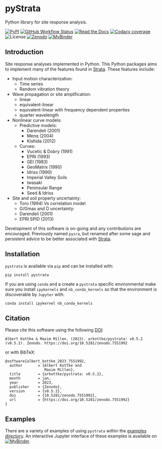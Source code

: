 # pyStrata

Python library for site response analysis.

[![PyPI](https://img.shields.io/pypi/v/pystrata)](https://pypi.org/project/pystrata/)
[![GitHub Workflow Status](https://img.shields.io/github/actions/workflow/status/arkottke/pystrata/python-app.yml)](https://github.com/arkottke/pystrata/actions/workflows/python-app.yml)
[![Read the
Docs](https://img.shields.io/readthedocs/pystrata)](https://pystrata.readthedocs.io/en/latest/)
[![Codacy coverage](https://img.shields.io/codacy/coverage/6dbbb3a4279744d697b9bfe08af19ded)](https://app.codacy.com/gh/arkottke/pystrata/dashboard)
![License](https://img.shields.io/badge/license-MIT-blue.svg)
[![Zenodo](https://zenodo.org/badge/8959678.svg)](https://zenodo.org/badge/latestdoi/8959678)
[![MyBinder](https://mybinder.org/badge_logo.svg)](https://mybinder.org/v2/gh/arkottke/pystrata/main?filepath=examples)

## Introduction

Site response analyses implemented in Python. This Python packages aims
to implement many of the features found in
[Strata](https://github.com/arkottke/strata). These features include:

-   Input motion characterization:
    -   Time series
    -   Random vibration theory
-   Wave propagation or site amplification:
    -   linear
    -   equivalent-linear
    -   equivalent-linear with frequency dependent properties
    -   quarter wavelength
-   Nonlinear curve models:
    -   Predictive models:
        -   Darendeli (2001)
        -   Menq (2004)
        -   Kishida (2012)
    -   Curves:
        -   Vucetic & Dobry (1991)
        -   EPRI (1993)
        -   GEI (1983)
        -   GeoMatrix (1990)
        -   Idriss (1990)
        -   Imperial Valley Soils
        -   Iwasaki
        -   Peninsular Range
        -   Seed & Idriss
-   Site and soil property uncertainty:
    -   Toro (1994) Vs correlation model
    -   G/Gmax and D uncertainty:
    -   Darendeli (2001)
    -   EPRI SPID (2013)

Development of this software is on-going and any contributions are
encouraged. Previously named `pysra`, but renamed after some sage and
persistent advice to be better associated with
[Strata](https://github.com/arkottke/strata).

## Installation

`pystrata` is available via `pip` and can be installed with:

    pip install pystrata

If you are using `conda` and a create a `pystrata` specific
environmental make sure you install `ipykernels` and `nb_conda_kernels`
so that the environment is discoverable by `Jupyter` with:

    conda install ipykernel nb_conda_kernels

## Citation

Please cite this software using the following
[DOI](https://zenodo.org/badge/latestdoi/8959678):

    Albert Kottke & Maxim Millen. (2023). arkottke/pystrata: v0.5.2 (v0.5.2). Zenodo. https://doi.org/10.5281/zenodo.7551992

or with BibTeX:

    @software{albert_kottke_2023_7551992,
      author       = {Albert Kottke and
                      Maxim Millen},
      title        = {arkottke/pystrata: v0.5.2},
      month        = jan,
      year         = 2023,
      publisher    = {Zenodo},
      version      = {v0.5.2},
      doi          = {10.5281/zenodo.7551992},
      url          = {https://doi.org/10.5281/zenodo.7551992}
    }

## Examples

There are a variety of examples of using `pystrata` within the [examples
directory](https://github.com/arkottke/pystrata/tree/main/examples). An
interactive Jupyter interface of these examples is available on
[![MyBinder](https://mybinder.org/badge_logo.svg)](https://mybinder.org/v2/gh/arkottke/pystrata/main?filepath=examples).
